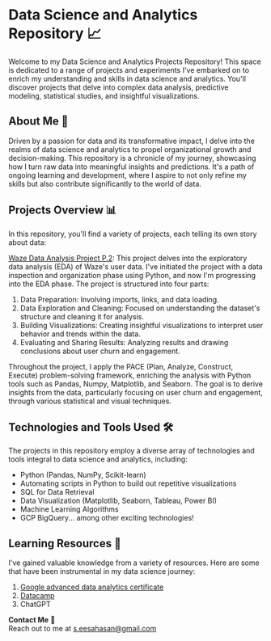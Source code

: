 # Data Science and Analytics Repository 📈

Welcome to my Data Science and Analytics Projects Repository! This space is dedicated to a range of projects and experiments I've embarked on to enrich my understanding and skills in data science and analytics. You'll discover projects that delve into complex data analysis, predictive modeling, statistical studies, and insightful visualizations.

## About Me 🌟
Driven by a passion for data and its transformative impact, I delve into the realms of data science and analytics to propel organizational growth and decision-making. This repository is a chronicle of my journey, showcasing how I turn raw data into meaningful insights and predictions. It's a path of ongoing learning and development, where I aspire to not only refine my skills but also contribute significantly to the world of data.

## Projects Overview 📊
In this repository, you'll find a variety of projects, each telling its own story about data:

[Waze Data Analysis Project P.2](/Data-Science-and-Analytics-Repository/Waze_Project/P2-Exploratory-data-analysis.ipynb): This project delves into the exploratory data analysis (EDA) of Waze's user data. I've initiated the project with a data inspection and organization phase using Python, and now I'm progressing into the EDA phase. The project is structured into four parts:

1. Data Preparation: Involving imports, links, and data loading.
2. Data Exploration and Cleaning: Focused on understanding the dataset's structure and cleaning it for analysis.
3. Building Visualizations: Creating insightful visualizations to interpret user behavior and trends within the data.
4. Evaluating and Sharing Results: Analyzing results and drawing conclusions about user churn and engagement.

Throughout the project, I apply the PACE (Plan, Analyze, Construct, Execute) problem-solving framework, enriching the analysis with Python tools such as Pandas, Numpy, Matplotlib, and Seaborn. The goal is to derive insights from the data, particularly focusing on user churn and engagement, through various statistical and visual techniques.

## Technologies and Tools Used 🛠️
The projects in this repository employ a diverse array of technologies and tools integral to data science and analytics, including:

- Python (Pandas, NumPy, Scikit-learn)
- Automating scripts in Python to build out repetitive visualizations
- SQL for Data Retrieval
- Data Visualization (Matplotlib, Seaborn, Tableau, Power BI)
- Machine Learning Algorithms
- GCP BigQuery... among other exciting technologies!

## Learning Resources 📖
I've gained valuable knowledge from a variety of resources. Here are some that have been instrumental in my data science journey:

1. [Google advanced data analytics certificate](https://www.coursera.org/professional-certificates/google-advanced-data-analytics?)
2. [Datacamp](https://app.datacamp.com/)
3. ChatGPT

**Contact Me** 📧\
Reach out to me at s.eesahasan@gmail.com
